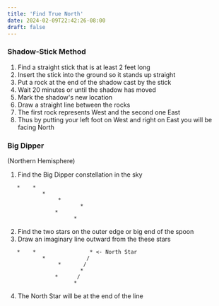 ```yaml
---
title: 'Find True North'
date: 2024-02-09T22:42:26-08:00
draft: false
---
```


### Shadow-Stick Method

1. Find a straight stick that is at least 2 feet long
2. Insert the stick into the ground so it stands up straight
3. Put a rock at the end of the shadow cast by the stick
4. Wait 20 minutes or until the shadow has moved
5. Mark the shadow's new location
6. Draw a straight line between the rocks
7. The first rock represents West and the second one East
8. Thus by putting your left foot on West and right on East you will be facing North

### Big Dipper
(Northern Hemisphere)

1. Find the Big Dipper constellation in the sky
```
   *    *
           *
                *
                       *
               *
                     *
```
2. Find the two stars on the outer edge or big end of the spoon
3. Draw an imaginary line outward from the these stars
```
   *    *                 * <- North Star
           *             /
                *       /
                       *
               *      /
                     *
```
4. The North Star will be at the end of the line